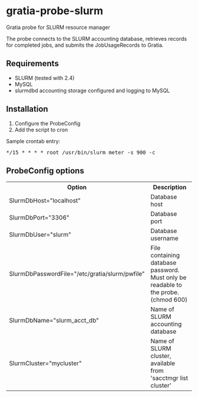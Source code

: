 gratia-probe-slurm
==================

Gratia probe for SLURM resource manager

The probe connects to the SLURM accounting database, retrieves records for
completed jobs, and submits the JobUsageRecords to Gratia.

Requirements
------------
* SLURM (tested with 2.4)
* MySQL
* slurmdbd accounting storage configured and logging to MySQL

Installation
------------
1. Configure the ProbeConfig
2. Add the script to cron

Sample crontab entry:
<pre>
*/15 * * * * root /usr/bin/slurm_meter -s 900 -c
</pre>

ProbeConfig options
-------------------
<table>
	<tr>
		<th>Option</th>
		<th>Description</th>
	</tr>
	<tr>
		<td>SlurmDbHost="localhost"</td>
		<td>Database host</td>
	</tr><tr>
		<td>SlurmDbPort="3306"</td>
		<td>Database port</td>
	</tr><tr>
		<td>SlurmDbUser="slurm"</td>
		<td>Database username</td>
	</tr><tr>
		<td>SlurmDbPasswordFile="/etc/gratia/slurm/pwfile"</td>
		<td>File containing database password. Must only be readable to the probe. (chmod 600)</td>
	</tr><tr>
		<td>SlurmDbName="slurm_acct_db"</td>
		<td>Name of SLURM accounting database</td>
	</tr><tr>
		<td>SlurmCluster="mycluster"</td>
		<td>Name of SLURM cluster, available from 'sacctmgr list cluster'</td>
	</tr>
</table>

